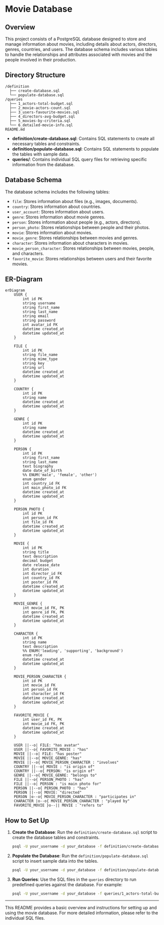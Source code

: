 # Movie Database

## Overview

This project consists of a PostgreSQL database designed to store and manage information about movies, including details about actors, directors, genres, countries, and users. The database schema includes various tables to handle the relationships and attributes associated with movies and the people involved in their production.

## Directory Structure

```
/definition
  ├── create-database.sql
  └── populate-database.sql
/queries
  ├── 1_actors-total-budget.sql
  ├── 2_movie-actors-count.sql
  ├── 3_users-favourite-movies.sql
  ├── 4_directors-avg-budget.sql
  ├── 5_movies-by-criteria.sql
  └── 6_detailed-movie-info.sql
README.md
```

- **definition/create-database.sql**: Contains SQL statements to create all necessary tables and constraints.
- **definition/populate-database.sql**: Contains SQL statements to populate the tables with sample data.
- **queries/**: Contains individual SQL query files for retrieving specific information from the database.

## Database Schema

The database schema includes the following tables:

- `file`: Stores information about files (e.g., images, documents).
- `country`: Stores information about countries.
- `user_account`: Stores information about users.
- `genre`: Stores information about movie genres.
- `person`: Stores information about people (e.g., actors, directors).
- `person_photo`: Stores relationships between people and their photos.
- `movie`: Stores information about movies.
- `movie_genre`: Stores relationships between movies and genres.
- `character`: Stores information about characters in movies.
- `movie_person_character`: Stores relationships between movies, people, and characters.
- `favorite_movie`: Stores relationships between users and their favorite movies.

## ER-Diagram

```mermaid
erDiagram
    USER {
        int id PK
        string username
        string first_name
        string last_name
        string email
        string password
        int avatar_id FK
        datetime created_at
        datetime updated_at
    }

    FILE {
        int id PK
        string file_name
        string mime_type
        string key
        string url
        datetime created_at
        datetime updated_at
    }

    COUNTRY {
        int id PK
        string name
        datetime created_at
        datetime updated_at
    }

    GENRE {
        int id PK
        string name
        datetime created_at
        datetime updated_at
    }

    PERSON {
        int id PK
        string first_name
        string last_name
        text biography
        date date_of_birth
        %% ENUM('male', 'female', 'other')
        enum gender 
        int country_id FK
        int main_photo_id FK
        datetime created_at
        datetime updated_at
    }

    PERSON_PHOTO {
        int id PK
        int person_id FK
        int file_id FK
        datetime created_at
        datetime updated_at
    }

    MOVIE {
        int id PK
        string title
        text description
        decimal budget
        date release_date
        int duration
        int director_id FK
        int country_id FK
        int poster_id FK
        datetime created_at
        datetime updated_at
    }

    MOVIE_GENRE {
        int movie_id FK, PK
        int genre_id FK, PK
        datetime created_at
        datetime updated_at
    }

    CHARACTER {
        int id PK
        string name
        text description
        %% ENUM('leading', 'supporting', 'background')
        enum role
        datetime created_at
        datetime updated_at
    }

    MOVIE_PERSON_CHARACTER {
        int id PK
        int movie_id FK
        int person_id FK
        int character_id FK
        datetime created_at
        datetime updated_at
    }

    FAVORITE_MOVIE {
        int user_id FK, PK
        int movie_id FK, PK
        datetime created_at
        datetime updated_at
    }

    USER ||--o| FILE: "has avatar"
    USER ||--o{ FAVORITE_MOVIE : "has"
    MOVIE ||--o| FILE: "has poster" 
    MOVIE ||--o{ MOVIE_GENRE: "has"
    MOVIE ||--o{ MOVIE_PERSON_CHARACTER : "involves"
    COUNTRY ||--o{ MOVIE : "is origin of"
    COUNTRY ||--o{ PERSON: "is origin of"
    GENRE ||--o{ MOVIE_GENRE: "belongs to"
    FILE ||--o{ PERSON_PHOTO : "has"
    FILE ||--o| PERSON : "is main photo for"
    PERSON ||--o{ PERSON_PHOTO : "has"
    PERSON ||--o{ MOVIE: "directed"
    PERSON |o--o{ MOVIE_PERSON_CHARACTER : "participates in"
    CHARACTER |o--o{ MOVIE_PERSON_CHARACTER : "played by"
    FAVORITE_MOVIE }o--|| MOVIE : "refers to"
```

## How to Set Up

1. **Create the Database**: Run the `definition/create-database.sql` script to create the database tables and constraints.
   ```sh
   psql -U your_username -d your_database -f definition/create-database.sql
   ```

2. **Populate the Database**: Run the `definition/populate-database.sql` script to insert sample data into the tables.
   ```sh
   psql -U your_username -d your_database -f definition/populate-database.sql
   ```

3. **Run Queries**: Use the SQL files in the `queries` directory to run predefined queries against the database. For example:
   ```sh
   psql -U your_username -d your_database -f queries/1_actors-total-budget.sql
   ```
   
---

This README provides a basic overview and instructions for setting up and using the movie database. For more detailed information, please refer to the individual SQL files.
